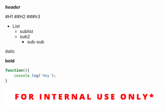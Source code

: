 ***header***

#H1
##H2
###h3

* List
    * sublist
    * sub2
        * sub-sub


_italic_

**bold**

```javascript
function(){
    console.log('Hey');
}
```

![Alt text](./test.png "optional text")